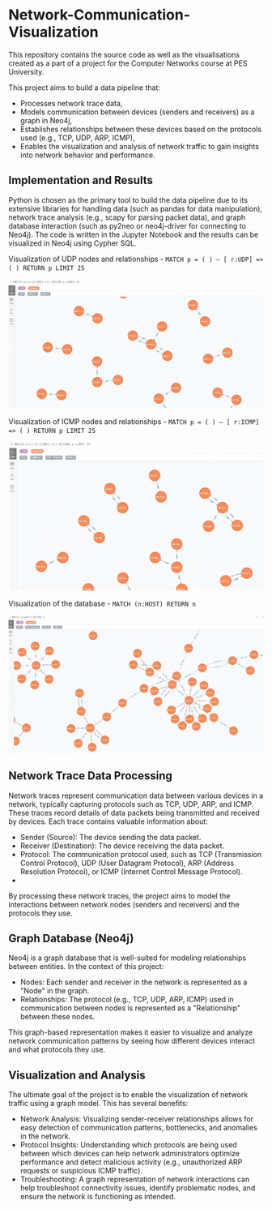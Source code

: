 # Network-Communication-Visualization

This repository contains the source code as well as the visualisations created as a part of a project for the Computer Networks course at PES University.

This project aims to build a data pipeline that:

- Processes network trace data,
- Models communication between devices (senders and receivers) as a graph in Neo4j,
- Establishes relationships between these devices based on the protocols used (e.g., TCP, UDP, ARP, ICMP),
- Enables the visualization and analysis of network traffic to gain insights into network behavior and performance.

## Implementation and Results

Python is chosen as the primary tool to build the data pipeline due to its extensive libraries for handling data (such as pandas for data manipulation), network trace analysis (e.g., scapy for parsing packet data), and graph database interaction (such as py2neo or neo4j-driver for connecting to Neo4j). 
The code is written in the Jupyter Notebook and the results can be visualized in Neo4j using Cypher SQL. 

Visualization of UDP nodes and relationships - 
`MATCH p = ( ) — [ r:UDP] => ( ) RETURN p LIMIT 25`

![Image augmentation](images/udp.png)

Visualization of ICMP nodes and relationships - 
`MATCH p = ( ) — [ r:ICMP] => ( ) RETURN p LIMIT 25`

![Image augmentation](images/icmp.png)

Visualization of the database - 
`MATCH (n:HOST) RETURN n`

![Image augmentation](images/database.png)

## Network Trace Data Processing
Network traces represent communication data between various devices in a network, typically capturing protocols such as TCP, UDP, ARP, and ICMP. These traces record details of data packets being transmitted and received by devices. Each trace contains valuable information about:

- Sender (Source): The device sending the data packet.
- Receiver (Destination): The device receiving the data packet.
- Protocol: The communication protocol used, such as TCP (Transmission Control Protocol), UDP (User Datagram Protocol), ARP (Address Resolution Protocol), or ICMP (Internet Control Message Protocol).
- 
By processing these network traces, the project aims to model the interactions between network nodes (senders and receivers) and the protocols they use.

## Graph Database (Neo4j)
Neo4j is a graph database that is well-suited for modeling relationships between entities. In the context of this project:

- Nodes: Each sender and receiver in the network is represented as a "Node" in the graph.
- Relationships: The protocol (e.g., TCP, UDP, ARP, ICMP) used in communication between nodes is represented as a "Relationship" between these nodes.
  
This graph-based representation makes it easier to visualize and analyze network communication patterns by seeing how different devices interact and what protocols they use.

## Visualization and Analysis

The ultimate goal of the project is to enable the visualization of network traffic using a graph model. This has several benefits:

- Network Analysis: Visualizing sender-receiver relationships allows for easy detection of communication patterns, bottlenecks, and anomalies in the network.
- Protocol Insights: Understanding which protocols are being used between which devices can help network administrators optimize performance and detect malicious activity (e.g., unauthorized ARP requests or suspicious ICMP traffic).
- Troubleshooting: A graph representation of network interactions can help troubleshoot connectivity issues, identify problematic nodes, and ensure the network is functioning as intended.


